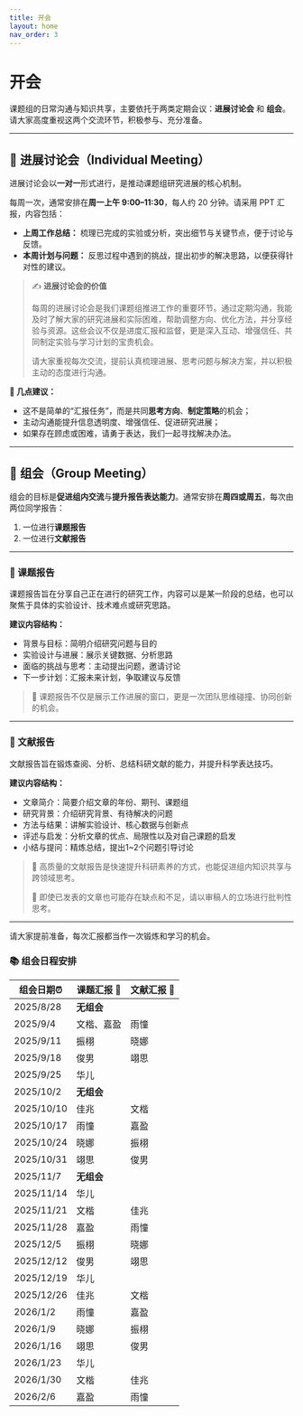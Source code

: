 ```yaml
---
title: 开会
layout: home
nav_order: 3
---
```


# 开会

课题组的日常沟通与知识共享，主要依托于两类定期会议：**进展讨论会** 和 **组会**。请大家高度重视这两个交流环节，积极参与、充分准备。

---

## 📅 进展讨论会（Individual Meeting）

进展讨论会以**一对一**形式进行，是推动课题组研究进展的核心机制。

每周一次，通常安排在**周一上午 9:00–11:30**，每人约 20 分钟。请采用 PPT 汇报，内容包括：

- **上周工作总结：** 梳理已完成的实验或分析，突出细节与关键节点，便于讨论与反馈。
- **本周计划与问题：** 反思过程中遇到的挑战，提出初步的解决思路，以便获得针对性的建议。

> ✍️ **进展讨论会的价值**
>
> 每周的进展讨论会是我们课题组推进工作的重要环节。通过定期沟通，我能及时了解大家的研究进展和实际困难，帮助调整方向、优化方法，并分享经验与资源。这些会议不仅是进度汇报和监督，更是深入互动、增强信任、共同制定实验与学习计划的宝贵机会。
>
> 请大家重视每次交流，提前认真梳理进展、思考问题与解决方案，并以积极主动的态度进行沟通。

**🔑 几点建议：**
- 这不是简单的“汇报任务”，而是共同**思考方向**、**制定策略**的机会；
- 主动沟通能提升信息透明度、增强信任、促进研究进展；
- 如果存在顾虑或困难，请勇于表达，我们一起寻找解决办法。

---

## 👥 组会（Group Meeting）

组会的目标是**促进组内交流**与**提升报告表达能力**。通常安排在**周四或周五**，每次由两位同学报告：

1. 一位进行**课题报告**
2. 一位进行**文献报告**

---

### 🧪 课题报告

课题报告旨在分享自己正在进行的研究工作，内容可以是某一阶段的总结，也可以聚焦于具体的实验设计、技术难点或研究思路。

**建议内容结构：**
- 背景与目标：简明介绍研究问题与目的
- 实验设计与进展：展示关键数据、分析思路
- 面临的挑战与思考：主动提出问题，邀请讨论
- 下一步计划：汇报未来计划，争取建议与反馈

> 🔔 课题报告不仅是展示工作进展的窗口，更是一次团队思维碰撞、协同创新的机会。

---

### 📖 文献报告

文献报告旨在锻炼查阅、分析、总结科研文献的能力，并提升科学表达技巧。

**建议内容结构：**
- 文章简介：简要介绍文章的年份、期刊、课题组
- 研究背景：介绍研究背景、有待解决的问题
- 方法与结果：讲解实验设计、核心数据与创新点
- 评述与启发：分析文章的优点、局限性以及对自己课题的启发
- 小结与提问：精炼总结，提出1~2个问题引导讨论

> 🧠 高质量的文献报告是快速提升科研素养的方式，也能促进组内知识共享与跨领域思考。
> 
> 🔔 即使已发表的文章也可能存在缺点和不足，请以审稿人的立场进行批判性思考。

---

请大家提前准备，每次汇报都当作一次锻炼和学习的机会。

### 📚 组会日程安排

| 组会日期⏰       | 课题汇报 🎤 | 文献汇报 📖 |
|-----------------|-------------|-------------|
| 2025/8/28  | **无组会**  |             |
| 2025/9/4   | 文楷、嘉盈    | 雨憧        |
| 2025/9/11  | 振栩     | 晓娜     |
| 2025/9/18  | 俊男     | 翊思     |
| 2025/9/25  | 华儿     |          |
| 2025/10/2  | **无组会** |        |
| 2025/10/10 | 佳兆   | 文楷   |
| 2025/10/17 | 雨憧   | 嘉盈   |
| 2025/10/24 | 晓娜   | 振栩   |
| 2025/10/31 | 翊思   | 俊男   |
| 2025/11/7  | **无组会** |        |
| 2025/11/14 | 华儿   |        |
| 2025/11/21 | 文楷   | 佳兆   |
| 2025/11/28 | 嘉盈   | 雨憧   |
| 2025/12/5  | 振栩   | 晓娜   |
| 2025/12/12 | 俊男   | 翊思   |
| 2025/12/19 | 华儿   |        |
| 2025/12/26 | 佳兆   | 文楷   |
| 2026/1/2   | 雨憧   | 嘉盈   |
| 2026/1/9   | 晓娜   | 振栩   |
| 2026/1/16  | 翊思   | 俊男   |
| 2026/1/23  | 华儿   |        |
| 2026/1/30  | 文楷   | 佳兆   |
| 2026/2/6   | 嘉盈   | 雨憧   |

<!-- 
| 6月19日（周四）  | 佳兆        | 文楷        |
| 6月26日（周四）  | **无组会**  |             |
| 7月3日（周四）   | 雨憧        | 嘉盈        |
| 7月10日（周四）  | 晓娜        | 振栩        |
| 7月17日（周四）  | **无组会**  |             |
| 7月24日（周四）  | **无组会**  |             |
| 7月31日（周四）  | **无组会**  |             |
| 8月7日（周四）   |  俊男      |翊思（个人介绍）  |
| 8月14日（周四）  | 华儿（个人介绍）|  | 
| 8月21日（周四）  |          | 佳兆        | 
-->